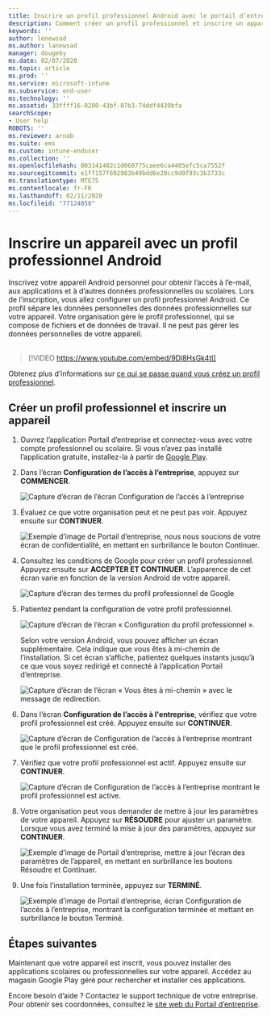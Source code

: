```yaml
---
title: Inscrire un profil professionnel Android avec le portail d’entreprise Intune | Microsoft Docs
description: Comment créer un profil professionnel et inscrire un appareil avec Portail d’entreprise Intune.
keywords: ''
author: lenewsad
ms.author: lanewsad
manager: dougeby
ms.date: 02/07/2020
ms.topic: article
ms.prod: ''
ms.service: microsoft-intune
ms.subservice: end-user
ms.technology: ''
ms.assetid: 33ffff16-0280-43bf-87b3-74ddf4439bfa
searchScope:
- User help
ROBOTS: ''
ms.reviewer: arnab
ms.suite: ems
ms.custom: intune-enduser
ms.collection: ''
ms.openlocfilehash: 003141402c1d068775caee6ca4405efc5ca7552f
ms.sourcegitcommit: e1ff157f692983b49bdd6e20cc9d0f93c3b3733c
ms.translationtype: MTE75
ms.contentlocale: fr-FR
ms.lasthandoff: 02/11/2020
ms.locfileid: "77124858"
---
```

# <a name="enroll-device-with-android-work-profile"></a>Inscrire un appareil avec un profil professionnel Android

Inscrivez votre appareil Android personnel pour obtenir l’accès à l’e-mail, aux applications et à d’autres données professionnelles ou scolaires. Lors de l’inscription, vous allez configurer un profil professionnel Android. Ce profil sépare les données personnelles des données professionnelles sur votre appareil. Votre organisation gère le profil professionnel, qui se compose de fichiers et de données de travail. Il ne peut pas gérer les données personnelles de votre appareil.  
</br>
> [!VIDEO https://www.youtube.com/embed/9Dl8HsGk4tI]

Obtenez plus d’informations sur [ce qui se passe quand vous créez un profil professionnel](what-happens-when-you-create-a-work-profile-android.md).

## <a name="create-work-profile-and-enroll-device"></a>Créer un profil professionnel et inscrire un appareil

1. Ouvrez l’application Portail d’entreprise et connectez-vous avec votre compte professionnel ou scolaire. Si vous n’avez pas installé l’application gratuite, installez-la à partir de [Google Play](https://play.google.com/store/apps/details?id=com.microsoft.windowsintune.companyportal).  

2. Dans l’écran **Configuration de l’accès à l’entreprise**, appuyez sur **COMMENCER**.  

    ![Capture d’écran de l’écran Configuration de l’accès à l’entreprise](./media/access-setup-work-profile-1911.png)  

3. Évaluez ce que votre organisation peut et ne peut pas voir. Appuyez ensuite sur **CONTINUER**. 

    ![Exemple d’image de Portail d’entreprise, nous nous soucions de votre écran de confidentialité, en mettant en surbrillance le bouton Continuer.](./media/android-privacy-screen-1911.png)  

4. Consultez les conditions de Google pour créer un profil professionnel. Appuyez ensuite sur **ACCEPTER ET CONTINUER**. L’apparence de cet écran varie en fonction de la version Android de votre appareil. 

    ![Capture d’écran des termes du profil professionnel de Google](./media/android-wp-05-1908.png)  

5. Patientez pendant la configuration de votre profil professionnel.  

    ![Capture d’écran de l’écran « Configuration du profil professionnel ».](./media/android-wp-05a-1908.png)  

   Selon votre version Android, vous pouvez afficher un écran supplémentaire. Cela indique que vous êtes à mi-chemin de l’installation. Si cet écran s’affiche, patientez quelques instants jusqu’à ce que vous soyez redirigé et connecté à l’application Portail d’entreprise.  

    ![Capture d’écran de l’écran « Vous êtes à mi-chemin » avec le message de redirection.](./media/android-wp-05b-1908.png)  

6. Dans l’écran **Configuration de l’accès à l'entreprise**, vérifiez que votre profil professionnel est créé. Appuyez ensuite sur **CONTINUER**.  

    ![Capture d’écran de Configuration de l’accès à l’entreprise montrant que le profil professionnel est créé.](./media/work-profile-complete-1911.png)  

7. Vérifiez que votre profil professionnel est actif. Appuyez ensuite sur **CONTINUER**. 

    ![Capture d’écran de Configuration de l’accès à l’entreprise montrant le profil professionnel est active.](./media/work-profile-active-1911.png)  

8. Votre organisation peut vous demander de mettre à jour les paramètres de votre appareil. Appuyez sur **RÉSOUDRE** pour ajuster un paramètre. Lorsque vous avez terminé la mise à jour des paramètres, appuyez sur **CONTINUER**.    

    ![Exemple d’image de Portail d’entreprise, mettre à jour l’écran des paramètres de l’appareil, en mettant en surbrillance les boutons Résoudre et Continuer.](./media/resolve-settings-1911.png) 


9. Une fois l’installation terminée, appuyez sur **TERMINÉ**.  

    ![Exemple d’image de Portail d’entreprise, écran Configuration de l’accès à l’entreprise, montrant la configuration terminée et mettant en surbrillance le bouton Terminé.](./media/work-profile-done-1911.png)  


## <a name="next-steps"></a>Étapes suivantes  

Maintenant que votre appareil est inscrit, vous pouvez installer des applications scolaires ou professionnelles sur votre appareil. Accédez au magasin Google Play géré pour rechercher et installer ces applications. 

Encore besoin d’aide ? Contactez le support technique de votre entreprise. Pour obtenir ses coordonnées, consultez le [site web du Portail d’entreprise](https://go.microsoft.com/fwlink/?linkid=2010980).
